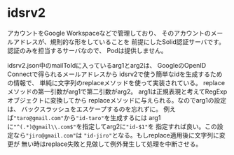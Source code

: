 # idsrv2

アカウントをGoogle Workspaceなどで管理しており、
そのアカウントのメールアドレスが、規則的な形をしていることを
前提にしたSolid認証サーバです。認証のみを担当するサーバなので、
Podは提供しません。




idsrv2.json中のmailToIdに入っているarg1とarg2は、
GoogleのOpenID Connectで得られるメールアドレスから
idsrv2で使う簡単なidを生成するための情報で、
単純に文字列のreplaceメソッドを使って実装されている。
replaceメソッドの第一引数がarg1で第二引数がarg2。
arg1は正規表現と考えてRegExpオブジェクトに変換してから
replaceメソッドに与えられる。なのでarg1の設定は、
バックスラッシュをエスケープするのを忘れずに。
例えば`"taro@gmail.com"`から`"id-taro"`を生成するには
arg1に`"^(.*)@gmail\\.com$"`を指定してarg2に`"id-$1"`を
指定すれば良い。この設定なら`"jiro@gmail.com"`は
`"id-jiro"`となる。もしreplace適用後に文字列に変更が
無い時はreplace失敗と見做して例外発生して処理を中断させる。
